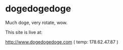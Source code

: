 dogedogedoge
============

Much doge, very rotate, wow.

This site is live at:

http://www.dogedogedoge.com ( temp: 178.62.47.87 )
